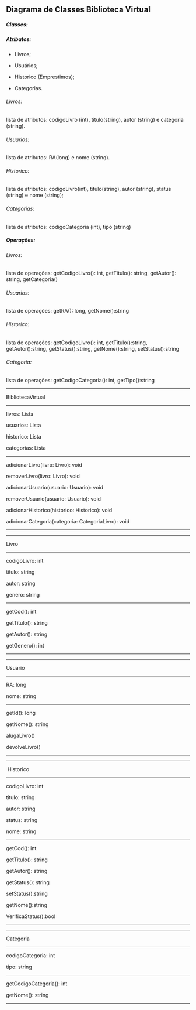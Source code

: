 ## Diagrama de Classes Biblioteca Virtual

##### Classes:

##### Atributos:

- Livros;

- Usuários;

- Historico (Emprestimos);

- Categorias.

###### Livros:

lista de atributos: codigoLivro (int), titulo(string), autor (string) e categoria (string). 

###### Usuarios:

lista de atributos:  RA(long) e nome (string).

###### Historico:

lista de atributos: codigoLivro(int), titulo(string), autor (string), status (string) e nome (string);

###### Categorias:

lista de atributos: codigoCategoria (int), tipo (string)





##### Operações:

###### Livros:

lista de operações: getCodigoLivro(): int, getTitulo(): string, getAutor(): string, getCategoria() 

###### Usuarios:

lista de operações: getRA(): long, getNome():string

###### Historico:

lista de operações: getCodigoLivro(): int, getTitulo():string, getAutor():string, getStatus():string, getNome():string, setStatus():string

###### Categoria:

lista de operações: getCodigoCategoria(): int, getTipo():string





-----------------------

BibliotecaVirtual

---------------------------------

livros: Lista<Livros>

usuarios: Lista<Usuarios>

historico: Lista <Historico>

categorias: Lista <Categoria>

--------------------------------

adicionarLivro(livro: Livro): void

removerLivro(livro: Livro): void

adicionarUsuario(usuario: Usuario): void

removerUsuario(usuario: Usuario): void

adicionarHistorico(historico: Historico): void

adicionarCategoria(categoria: CategoriaLivro): void

-------



---------------------

Livro                

---------------------

codigoLivro: int

titulo: string   

autor: string  

genero: string       

---------------------

getCod(): int

getTitulo(): string

getAutor(): string

getGenero(): int

---------------------



--------------------- 

Usuario

---------------------

RA: long

nome: string

---------------------

getId(): long

getNome(): string
  
alugaLivro()

devolveLivro()

---------------------



---------------------

 Historico            

---------------------

codigoLivro: int

titulo: string  

autor: string

status: string

nome: string  

---------------------

getCod(): int

getTitulo(): string

getAutor(): string

getStatus(): string

setStatus():string

getNome():string
  
VerificaStatus():bool

---------------------



---------------------

Categoria

---------------------

codigoCategoria: int

tipo: string

---------------------

getCodigoCategoria(): int

getNome(): string
 
---------------------






